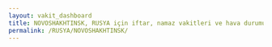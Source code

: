 ```yaml
---
layout: vakit_dashboard
title: NOVOSHAKHTINSK, RUSYA için iftar, namaz vakitleri ve hava durumu - ilçe/eyalet seç
permalink: /RUSYA/NOVOSHAKHTINSK/
---
```


<script type="text/javascript">
  var GLOBAL_COUNTRY = 'RUSYA';
  var GLOBAL_CITY = 'NOVOSHAKHTINSK';
  var GLOBAL_STATE = '';
  var lat = 72;
  var lon = 21;
</script>
